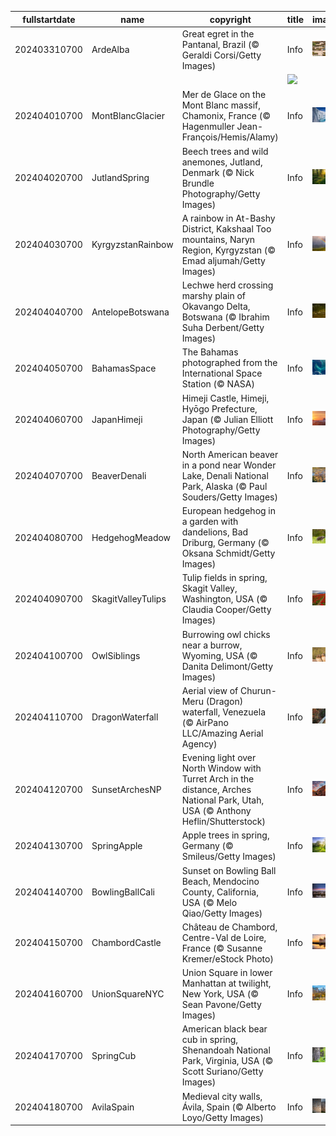 |fullstartdate|name|copyright|title|image|
|--|--|--|--|--|
202403310700|ArdeAlba|Great egret in the Pantanal, Brazil (© Geraldi Corsi/Getty Images)|Info|![](/en-AU/2024/04/202403310700ArdeAlba.jpg)|
||||![](/en-AU/2024/04/.jpg)|
202404010700|MontBlancGlacier|Mer de Glace on the Mont Blanc massif, Chamonix, France (© Hagenmuller Jean-François/Hemis/Alamy)|Info|![](/en-AU/2024/04/202404010700MontBlancGlacier.jpg)|
202404020700|JutlandSpring|Beech trees and wild anemones, Jutland, Denmark (© Nick Brundle Photography/Getty Images)|Info|![](/en-AU/2024/04/202404020700JutlandSpring.jpg)|
202404030700|KyrgyzstanRainbow|A rainbow in At-Bashy District, Kakshaal Too mountains, Naryn Region, Kyrgyzstan (© Emad aljumah/Getty Images)|Info|![](/en-AU/2024/04/202404030700KyrgyzstanRainbow.jpg)|
202404040700|AntelopeBotswana|Lechwe herd crossing marshy plain of Okavango Delta, Botswana (© Ibrahim Suha Derbent/Getty Images)|Info|![](/en-AU/2024/04/202404040700AntelopeBotswana.jpg)|
202404050700|BahamasSpace|The Bahamas photographed from the International Space Station (© NASA)|Info|![](/en-AU/2024/04/202404050700BahamasSpace.jpg)|
202404060700|JapanHimeji|Himeji Castle, Himeji, Hyōgo Prefecture, Japan (© Julian Elliott Photography/Getty Images)|Info|![](/en-AU/2024/04/202404060700JapanHimeji.jpg)|
202404070700|BeaverDenali|North American beaver in a pond near Wonder Lake, Denali National Park, Alaska (© Paul Souders/Getty Images)|Info|![](/en-AU/2024/04/202404070700BeaverDenali.jpg)|
202404080700|HedgehogMeadow|European hedgehog in a garden with dandelions, Bad Driburg, Germany (© Oksana Schmidt/Getty Images)|Info|![](/en-AU/2024/04/202404080700HedgehogMeadow.jpg)|
202404090700|SkagitValleyTulips|Tulip fields in spring, Skagit Valley, Washington, USA (© Claudia Cooper/Getty Images)|Info|![](/en-AU/2024/04/202404090700SkagitValleyTulips.jpg)|
202404100700|OwlSiblings|Burrowing owl chicks near a burrow, Wyoming, USA (© Danita Delimont/Getty Images)|Info|![](/en-AU/2024/04/202404100700OwlSiblings.jpg)|
202404110700|DragonWaterfall|Aerial view of Churun-Meru (Dragon) waterfall, Venezuela (© AirPano LLC/Amazing Aerial Agency)|Info|![](/en-AU/2024/04/202404110700DragonWaterfall.jpg)|
202404120700|SunsetArchesNP|Evening light over North Window with Turret Arch in the distance, Arches National Park, Utah, USA (© Anthony Heflin/Shutterstock)|Info|![](/en-AU/2024/04/202404120700SunsetArchesNP.jpg)|
202404130700|SpringApple|Apple trees in spring, Germany (© Smileus/Getty Images)|Info|![](/en-AU/2024/04/202404130700SpringApple.jpg)|
202404140700|BowlingBallCali|Sunset on Bowling Ball Beach, Mendocino County, California, USA (© Melo Qiao/Getty Images)|Info|![](/en-AU/2024/04/202404140700BowlingBallCali.jpg)|
202404150700|ChambordCastle|Château de Chambord, Centre-Val de Loire, France (© Susanne Kremer/eStock Photo)|Info|![](/en-AU/2024/04/202404150700ChambordCastle.jpg)|
202404160700|UnionSquareNYC|Union Square in lower Manhattan at twilight, New York, USA (© Sean Pavone/Getty Images)|Info|![](/en-AU/2024/04/202404160700UnionSquareNYC.jpg)|
202404170700|SpringCub|American black bear cub in spring, Shenandoah National Park, Virginia, USA (© Scott Suriano/Getty Images)|Info|![](/en-AU/2024/04/202404170700SpringCub.jpg)|
202404180700|AvilaSpain|Medieval city walls, Ávila, Spain (© Alberto Loyo/Getty Images)|Info|![](/en-AU/2024/04/202404180700AvilaSpain.jpg)|
